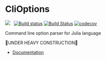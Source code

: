# CliOptions

[![](https://img.shields.io/badge/docs-dev-blue.svg)](https://sgryjp.github.io/CliOptions/dev) &nbsp;
[![Build status](https://ci.appveyor.com/api/projects/status/9imjf55re75lyiyn?svg=true)](https://ci.appveyor.com/project/sgryjp/clioptions)
[![Build Status](https://travis-ci.org/sgryjp/CliOptions.svg?branch=master)](https://travis-ci.org/sgryjp/CliOptions)
[![codecov](https://codecov.io/gh/sgryjp/CliOptions/branch/master/graph/badge.svg)](https://codecov.io/gh/sgryjp/CliOptions)

Command line option parser for Julia language

🚧UNDER HEAVY CONSTRUCTION🚧

- [Documentation](https://sgryjp.github.io/CliOptions/dev/)
